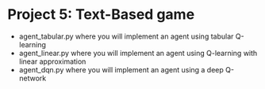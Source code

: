 
# Project 5: Text-Based game
  - agent_tabular.py where you will implement an agent using tabular Q-learning
  - agent_linear.py where you will implement an agent using Q-learning with linear approximation
  - agent_dqn.py where you will implement an agent using a deep Q-network
